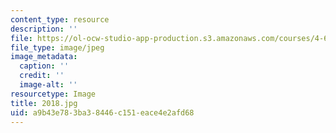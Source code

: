 ```yaml
---
content_type: resource
description: ''
file: https://ol-ocw-studio-app-production.s3.amazonaws.com/courses/4-614-religious-architecture-and-islamic-cultures-fall-2002/a9b43e783ba38446c151eace4e2afd68_2018.jpg
file_type: image/jpeg
image_metadata:
  caption: ''
  credit: ''
  image-alt: ''
resourcetype: Image
title: 2018.jpg
uid: a9b43e78-3ba3-8446-c151-eace4e2afd68
---
```

